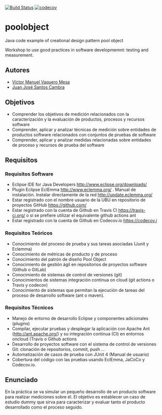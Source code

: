 [![Build Status](https://app.travis-ci.com/VictorVaqueroUBU/poolobject.svg?branch=master)](https://app.travis-ci.com/VictorVaqueroUBU/poolobject)
[![codecov](https://codecov.io/gh/VictorVaqueroUBU/poolobject/graph/badge.svg?token=bX6QGJAoLS)](https://codecov.io/gh/VictorVaqueroUBU/poolobject)

poolobject
==========

Java code example of creational design pattern pool object

Workshop to use good practices in software developmemnt: testing and measurement.

## Autores

- [Víctor Manuel Vaquero Mesa](mailto:vvm1002@alu.ubu.es)
- [Juan José Santos Cambra](mailto:jsc1013@alu.ubu.es)

## Objetivos
- Comprender los objetivos de medición relacionados con la caracterización y la evaluación de productos, procesos y recursos software
- Comprender, aplicar y analizar técnicas de medición sobre entidades de productos software relacionados con conjuntos de pruebas de software
- Comprender, aplicar y analizar medidas relacionadas sobre entidades de proceso y recursos de prueba del software

## Requisitos

### Requisitos Software
- Eclipse IDE for Java Developers http://www.eclipse.org/downloads/
- Plugin Eclipse EclEmma http://www.eclemma.org/ . Manual de instalación. Instalar directamente de la red http://update.eclemma.org/
- Estar registrado con el nombre usuario de la UBU en repositorio de proyectos GitHub https://github.com/
- Estar registrado con la cuenta de Github en Travis CI https://travis-ci.org/ o si se prefiere utilizar el equivalente github actions ant 
- Estar registrado con la cuenta de Github en Codecov.io https://codecov.i

### Requisitos Teóricos
- Conocimiento del proceso de prueba y sus tareas asociadas (Junit y Eclemma)
- Conocimiento de métricas de producto y de proceso
- Conocimiento del patrón de diseño Pool Object
- Conocimiento de gestión ágil en repositorios de proyectos software (Github o GitLab)
- Conocimiento de sistemas de control de versiones (git)
- Conocimientos de sistemas integración continua on cloud (git actions o Travis y codecov)
- Conocimiento de sistemas que permitan la ejecución de tareas del proceso de desarrollo software (ant o maven).

### Requisitos Técnicos
- Manejo de entorno de desarrollo Eclipse y componentes adicionales (plugins)
- Compilar, ejecutar pruebas y desplegar la aplicación con Apache Ant (http://ant.apache.org/) y su integración continua (CI) en entornos oncloud (Travis o Github actions
- Desarrollo de proyectos software con el sistema de control de versiones Git: clonación de repositorios, commit, push ...
- Automatización de casos de prueba con JUnit 4 (Manual de usuario)
- Cobertura del código con las pruebas usando EclEmma, JaCoCo y Codecov.io.

## Enunciado
En la práctica se va simular un pequeño desarrollo de un producto software para realizar mediciones sobre él.
El objetivo es establecer un caso de estudio dummy que sirva para caracterizar y evaluar tanto el producto
desarrollado como el proceso seguido.
